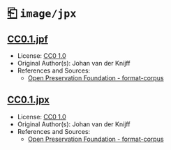 # [⎗](../../../../README.md) `image/jpx`

## [CC0.1.jpf](../files/CC0.1.jpf)

- License: [CC0 1.0](./LICENSE.1.txt)
- Original Author(s): Johan van der Knijff
- References and Sources:
  - [Open Preservation Foundation - format-corpus](https://github.com/openpreserve/format-corpus/raw/c5d18a71b8b65807d98191490fd691555419bc3a/jp2k-formats/balloon.jpf)

## [CC0.1.jpx](../files/CC0.1.jpx)

- License: [CC0 1.0](./LICENSE.1.txt)
- Original Author(s): Johan van der Knijff
- References and Sources:
  - [Open Preservation Foundation - format-corpus](https://github.com/openpreserve/format-corpus/raw/c5d18a71b8b65807d98191490fd691555419bc3a/jp2k-formats/balloon.jpx)
